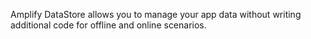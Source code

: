 Amplify DataStore allows you to manage your app data without writing additional code for offline and online scenarios.

